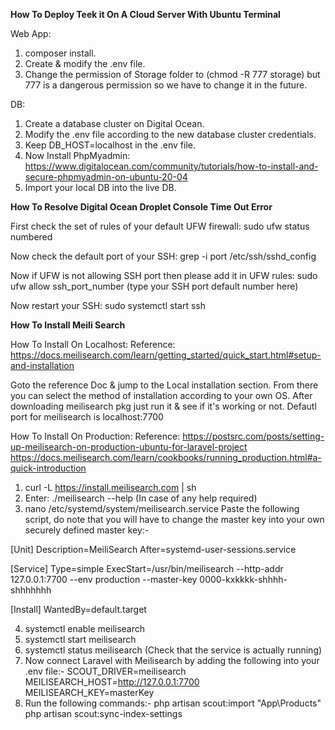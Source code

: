 **How To Deploy Teek it On A Cloud Server With Ubuntu Terminal**

Web App:
1) composer install.
2) Create & modify the .env file.
3) Change the permission of Storage folder to (chmod -R 777 storage) but 777 is a dangerous permission so we have to change it in the future.

DB:
1) Create a database cluster on Digital Ocean.
2) Modify the .env file according to the new database cluster credentials.
3) Keep DB_HOST=localhost in the .env file.
4) Now Install PhpMyadmin:
	https://www.digitalocean.com/community/tutorials/how-to-install-and-secure-phpmyadmin-on-ubuntu-20-04
5) Import your local DB into the live DB.

**How To Resolve Digital Ocean Droplet Console Time Out Error**

First check the set of rules of your default UFW firewall:
sudo ufw status numbered

Now check the default port of your SSH:
grep -i port /etc/ssh/sshd_config

Now if UFW is not allowing SSH port then please add it in UFW rules:
sudo ufw allow ssh_port_number (type your SSH port default number here)

Now restart your SSH:
sudo systemctl start ssh

**How To Install Meili Search**

How To Install On Localhost:
Reference:
https://docs.meilisearch.com/learn/getting_started/quick_start.html#setup-and-installation

Goto the reference Doc & jump to the Local installation section. From there you can select the method of installation according to your own OS. After downloading meilisearch pkg just run it & see if it's working or not.
Defautl port for meilisearch is localhost:7700

How To Install On Production:
Reference: 
https://postsrc.com/posts/setting-up-meilisearch-on-production-ubuntu-for-laravel-project
https://docs.meilisearch.com/learn/cookbooks/running_production.html#a-quick-introduction

1) curl -L https://install.meilisearch.com | sh
2) Enter: ./meilisearch --help (In case of any help required)
3) nano /etc/systemd/system/meilisearch.service
Paste the following script, do note that you will have to change the master key into your own securely defined master key:-

[Unit]
Description=MeiliSearch
After=systemd-user-sessions.service

[Service]
Type=simple
ExecStart=/usr/bin/meilisearch --http-addr 127.0.0.1:7700 --env production --master-key 0000-kxkkkk-shhhh-shhhhhhh

[Install]
WantedBy=default.target

4) systemctl enable meilisearch
5) systemctl start meilisearch
6) systemctl status meilisearch (Check that the service is actually running)
7) Now connect Laravel with Meilisearch by adding the following into your .env file:-
SCOUT_DRIVER=meilisearch
MEILISEARCH_HOST=http://127.0.0.1:7700
MEILISEARCH_KEY=masterKey
8) Run the following commands:-
php artisan scout:import "App\Products"
php artisan scout:sync-index-settings

